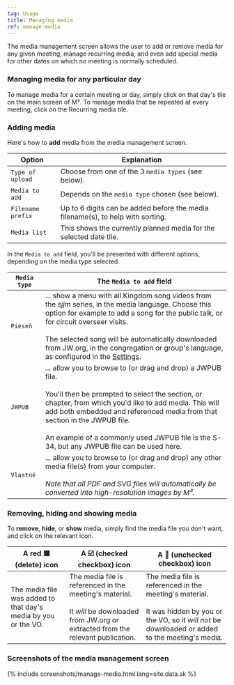 ```yaml
---
tag: Usage
title: Managing media
ref: manage-media
---
```


The media management screen allows the user to add or remove media for any given meeting, manage recurring media, and even add special media for other dates on which no meeting is normally scheduled.

### Managing media for any particular day

To manage media for a certain meeting or day, simply click on that day's tile on the main screen of M³. To manage media that be repeated at every meeting, click on the Recurring media tile.

### Adding media

Here's how to **add** media from the media management screen.

| Option | Explanation |
| --- | --- |
| `Type of upload` | Choose from one of the 3 `media types` (see below). |
| `Media to add` | Depends on the `media type` chosen (see below). |
| `Filename prefix` | Up to 6 digits can be added before the media filename(s), to help with sorting. |
| `Media list` | This shows the currently planned media for the selected date tile. |

In the `Media to add` field, you'll be presented with different options, depending on the media type selected.

| `Media type` | The `Media to add` field |
| --- | --- |
| `Pieseň` | ... show a menu with all Kingdom song videos from the *sjjm* series, in the media language. Choose this option for example to add a song for the public talk, or for circuit overseer visits. <br><br> The selected song will be automatically downloaded from JW.org, in the congregation or group's language, as configured in the [Settings]({{page.lang}}/#configuration). |
| `JWPUB` | ... allow you to browse to (or drag and drop) a JWPUB file. <br><br> You'll then be prompted to select the section, or chapter, from which you'd like to add media. This will add both embedded and referenced media from that section in the JWPUB file. <br><br> An example of a commonly used JWPUB file is the S-34, but any JWPUB file can be used here. |
| `Vlastné` | ... allow you to browse to (or drag and drop) any other media file(s) from your computer. <br><br> *Note that all PDF and SVG files will automatically be converted into high-resolution images by M³.* |

### Removing, hiding and showing media

To **remove**, **hide**, or **show** media, simply find the media file you don't want, and click on the relevant icon.

| A red 🟥 (delete) icon | A ☑️ (checked checkbox) icon | A 🔲 (unchecked checkbox) icon |
| --- | --- | --- |
| The media file was added to that day's media by you or the VO. | The media file is referenced in the meeting's material. <br><br> It *will* be downloaded from JW.org or extracted from the relevant publication. | The media file is referenced in the meeting's material. <br><br> It was hidden by you or the VO, so it *will not* be downloaded or added to the meeting's media. |

### Screenshots of the media management screen

{% include screenshots/manage-media.html lang=site.data.sk %}
